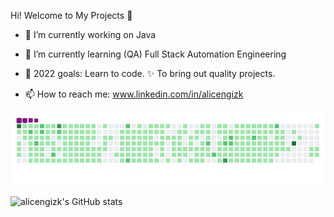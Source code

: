 Hi!  Welcome to My Projects 👋

- 🔭 I’m currently working on Java
- 🌱 I’m currently learning (QA) Full Stack Automation Engineering
- 💪 2022 goals: Learn to code. ✨ To bring out quality projects.

- 📫 How to reach me: www.linkedin.com/in/alicengizk

<img src="github-contribution-grid-snake.gif" width="auto">


![alicengizk's GitHub stats](https://github-readme-stats.vercel.app/api?username=alicengizk&show_icons=true&theme=dark)
